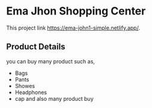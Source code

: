 # Ema Jhon Shopping Center

This project link https://ema-john1-simple.netlify.app/.

## Product Details

you can buy many product such as,
+ Bags
+ Pants
+ Showes
+ Headphones
+ cap and also many product buy

